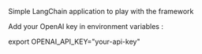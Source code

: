 Simple LangChain application to play with the framework

Add your OpenAI key in environment variables :

export OPENAI_API_KEY="your-api-key"